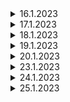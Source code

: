 <details>
<summary>
16.1.2023
</summary>

## Learning
 

## Project
- Authentication
    - [login](http://google.com)
    - logout
    - register


</details>

<details>
<summary>
17.1.2023
</summary>

## Learning
- traits
- request 
- resource


## Project
- Adminprofile
    - [profile image add to database and public](https://stackoverflow.com/questions/48948112/how-do-i-change-file-upload-to-only-image-upload-laravel)
- Authentication
    - forgot-password
    - [password-change](https://www.laravelia.com/post/laravel-9-change-previous-password-by-checking-old-password)
- Showalert
    - toastr alert for login,logout,password-change and update profile
</details>

<details>
    <summary>
    18.1.2023
    </summary>

## Learning

## Project
- Backend
    - homepage slider
    - aboutpage
- Frontend
    - homepage template
    - aboutpage template
        - one image add to database
        - multi-images add to database
</details>
<details>
    <summary>
    19.1.2023
    </summary>

## Learning

## Project
- Backend
    - aboutpage
     - multi-image delete and update
    - login and register error message with alert box
    
</details>
<details>
    <summary>
    20.1.2023
    </summary>

## Learning
- soft delete()
## Project
- Backend
    - aboutpage
     - multi-image is deleted (soft delete)
     - start portfolio template        
</details>
<details>
    <summary>
    23.1.2023
    </summary>

## Learning
- unlink()
## Project
- Backend
    - Portfolio
        - show all portfolios (delete and edit)
        -  add portfolio
    - Blog category
     - show all blog category(delete and edit)
     - add blog category 
    - Blog page
        - show all blog page(delete and edit)
        - add blog
- frontend 
    - portfolio
        - show home page(portfolio)
        - show details portfolio
    - show home blog
    - show blog details
    - show category blog details
    - show blog page
</details>
<details>
    <summary>
    24.1.2023
    </summary>

## Learning

## Project
- Backend
    - footer and contact with(database)
- frontend 
   - show footer and contact
</details>
<details>
    <summary>
    25.1.2023
    </summary>

## Learning

## Project
- Backend
    - admin panel is middleware('auth)
#### Basic project is finished 
   
</details>